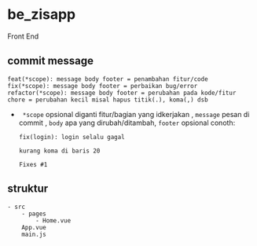 # be_zisapp

Front End

## commit message

```
feat(*scope): message body footer = penambahan fitur/code
fix(*scope): message body footer = perbaikan bug/error
refactor(*scope): message body footer = perubahan pada kode/fitur
chore = perubahan kecil misal hapus titik(.), koma(,) dsb
```

- ` *scope` opsional diganti fitur/bagian yang idkerjakan , `message` pesan di commit , `body` apa yang dirubah/ditambah, `footer` opsional
  conoth:

  ```
  fix(login): login selalu gagal

  kurang koma di baris 20

  Fixes #1
  ```

## struktur

```
- src
    - pages
        - Home.vue
    App.vue
    main.js

```
